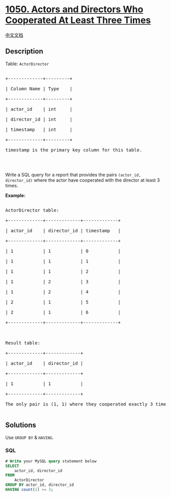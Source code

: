 # [1050. Actors and Directors Who Cooperated At Least Three Times](https://leetcode.com/problems/actors-and-directors-who-cooperated-at-least-three-times)

[中文文档](/solution/1000-1099/1050.Actors%20and%20Directors%20Who%20Cooperated%20At%20Least%20Three%20Times/README.md)

## Description

<p>Table: <code>ActorDirector</code></p>

<pre>

+-------------+---------+

| Column Name | Type    |

+-------------+---------+

| actor_id    | int     |

| director_id | int     |

| timestamp   | int     |

+-------------+---------+

timestamp is the primary key column for this table.

</pre>

<p>&nbsp;</p>

<p>Write a SQL query for a report that provides the pairs <code>(actor_id, director_id)</code> where the actor have cooperated with the director at least 3 times.</p>

<p><strong>Example:</strong></p>

<pre>

ActorDirector table:

+-------------+-------------+-------------+

| actor_id    | director_id | timestamp   |

+-------------+-------------+-------------+

| 1           | 1           | 0           |

| 1           | 1           | 1           |

| 1           | 1           | 2           |

| 1           | 2           | 3           |

| 1           | 2           | 4           |

| 2           | 1           | 5           |

| 2           | 1           | 6           |

+-------------+-------------+-------------+



Result table:

+-------------+-------------+

| actor_id    | director_id |

+-------------+-------------+

| 1           | 1           |

+-------------+-------------+

The only pair is (1, 1) where they cooperated exactly 3 times.

</pre>

## Solutions

Use `GROUP BY` & `HAVING`.

<!-- tabs:start -->

### **SQL**

```sql
# Write your MySQL query statement below
SELECT
    actor_id, director_id
FROM
    ActorDirector
GROUP BY actor_id, director_id
HAVING count(1) >= 3;
```

<!-- tabs:end -->
